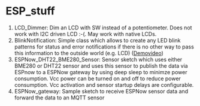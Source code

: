 # ESP_stuff

1. LCD_Dimmer: Dim an LCD with SW instead of a potentiometer. Does not work with I2C driven LCD :-(. May work with native LCDs.
2. BlinkNotification: Simple class which allows to create any LED blink patterns for status and error notifications if there is no other way to pass this information to the outside world (e.g. LCD) ([Demovideo](https://www.linux-tips-and-tricks.de/BlinkNotification.mp4))
3. ESPNow_DHT22_BME280_Sensor: Sensor sketch which uses either BME280 or DHT22 sensor and uses this sensor to publish the data via ESPnow to a ESPNow gateway by using deep sleep to minimze power consumption. Vcc power can be turned on and off to reduce power consumption. Vcc activation and sensor startup delays are configurable.
4. ESPNow_gateway: Sample sketch to receive ESPNow sensor data and forward the data to an MQTT sensor
